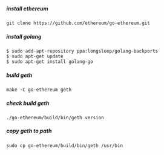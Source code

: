 

##### install ethereum

    git clone https://github.com/ethereum/go-ethereum.git

##### install golang

    $ sudo add-apt-repository ppa:longsleep/golang-backports
    $ sudo apt-get update
    $ sudo apt-get install golang-go

##### build geth

    make -C go-ethereum geth

##### check build geth

    ./go-ethereum/build/bin/geth version


##### copy geth to path

    sudo cp go-ethereum/build/bin/geth /usr/bin
